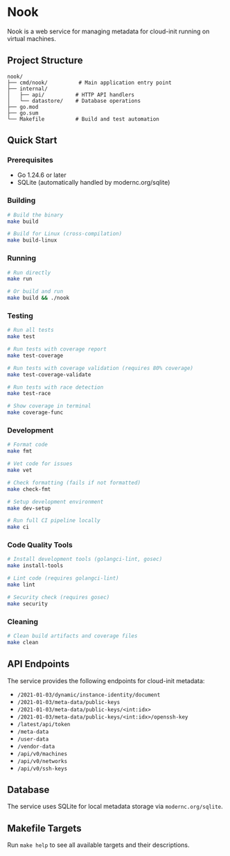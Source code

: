 # Nook

Nook is a web service for managing metadata for cloud-init running on virtual machines.

## Project Structure

```
nook/
├── cmd/nook/          # Main application entry point
├── internal/
│   ├── api/          # HTTP API handlers
│   └── datastore/    # Database operations
├── go.mod
├── go.sum
└── Makefile          # Build and test automation
```

## Quick Start

### Prerequisites

- Go 1.24.6 or later
- SQLite (automatically handled by modernc.org/sqlite)

### Building

```bash
# Build the binary
make build

# Build for Linux (cross-compilation)
make build-linux
```

### Running

```bash
# Run directly
make run

# Or build and run
make build && ./nook
```

### Testing

```bash
# Run all tests
make test

# Run tests with coverage report
make test-coverage

# Run tests with coverage validation (requires 80% coverage)
make test-coverage-validate

# Run tests with race detection
make test-race

# Show coverage in terminal
make coverage-func
```

### Development

```bash
# Format code
make fmt

# Vet code for issues
make vet

# Check formatting (fails if not formatted)
make check-fmt

# Setup development environment
make dev-setup

# Run full CI pipeline locally
make ci
```

### Code Quality Tools

```bash
# Install development tools (golangci-lint, gosec)
make install-tools

# Lint code (requires golangci-lint)
make lint

# Security check (requires gosec)
make security
```

### Cleaning

```bash
# Clean build artifacts and coverage files
make clean
```

## API Endpoints

The service provides the following endpoints for cloud-init metadata:

- `/2021-01-03/dynamic/instance-identity/document`
- `/2021-01-03/meta-data/public-keys`
- `/2021-01-03/meta-data/public-keys/<int:idx>`
- `/2021-01-03/meta-data/public-keys/<int:idx>/openssh-key`
- `/latest/api/token`
- `/meta-data`
- `/user-data`
- `/vendor-data`
- `/api/v0/machines`
- `/api/v0/networks`
- `/api/v0/ssh-keys`

## Database

The service uses SQLite for local metadata storage via `modernc.org/sqlite`.

## Makefile Targets

Run `make help` to see all available targets and their descriptions.
